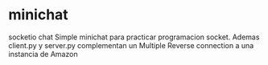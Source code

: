 # minichat
socketio chat
Simple minichat para practicar programacion socket.
Ademas client.py y server.py complementan un Multiple Reverse connection a una instancia de Amazon
